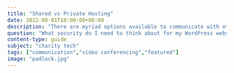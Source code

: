```yaml
---
title: "Shared vs Private Hosting"
date: 2022-08-01T10:00:00+00:00
description: "There are myriad options available to communicate with others - one on one or in a group. Here I go over some of the options."
question: "What security do I need to think about for my WordPress website?"
content-type: guide
subject: "charity tech"
tags: ["communication","video conferencing","featured"]
image: "padlock.jpg"
---
```



